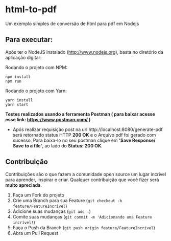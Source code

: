# html-to-pdf
Um exemplo simples de conversão de html para pdf em Nodejs

## Para executar:

Após ter o NodeJS instalado (http://www.nodejs.org), basta no diretório da aplicação digitar:

Rodando o projeto com NPM:

```
npm install
npm run
```
Rodando o projeto com Yarn:

```
yarn install
yarn start
```
**Testes realizados usando a ferramenta Postman ( para baixar acesse esse link: https://www.postman.com/ )**

- Após realizar requisição post na url http://localhost:8080/generate-pdf será retornado status HTTP **200 OK** e o Arquivo pdf foi gerado com sucesso. 
Para baixa-lo no seu postman clique em **'Save Response/ Save to a file'**, ao lado do **Status: 200 OK**.

<!-- CONTRIBUTING -->

## Contribuição

Contribuições são o que fazem a comunidade open source um lugar incrível para aprender, inspirar e criar. Qualquer contribuição que você fizer será **muito apreciada**.

1. Faça um Fork do projeto
2. Crie uma Branch para sua Feature (`git checkout -b feature/FeatureIncrivel`)
3. Adicione suas mudanças (`git add .`)
4. Comite suas mudanças (`git commit -m 'Adicionando uma Feature incrível!`)
5. Faça o Push da Branch (`git push origin feature/FeatureIncrivel`)
6. Abra um Pull Request
